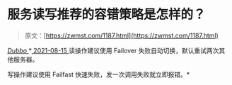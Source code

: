 <!--yml
category: 未分类
date: 0001-01-01 00:00:00
--->

# 服务读写推荐的容错策略是怎样的？

> 原文：[https://zwmst.com/1187.html](https://zwmst.com/1187.html)

   [ *Dubbo* ](https://zwmst.com/dubbo)*[ <time datetime="2021-08-15T10:41:13+08:00"> 2021-08-15 </time> ](https://zwmst.com/1187.html)  读操作建议使用 Failover 失败自动切换，默认重试两次其他服务器。

写操作建议使用 Failfast 快速失败，发一次调用失败就立即报错。*